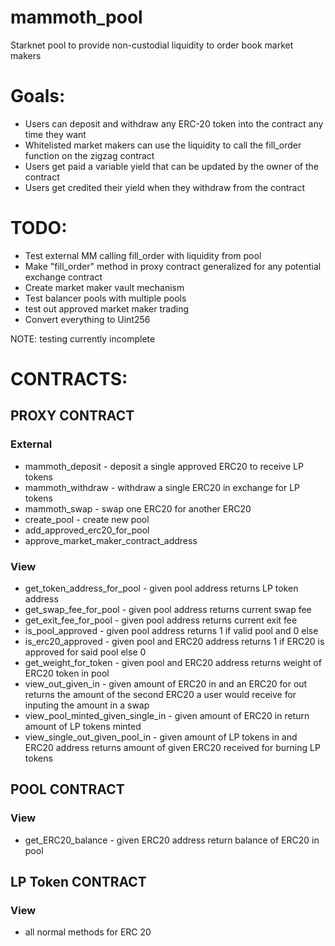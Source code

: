 # mammoth_pool
Starknet pool to provide non-custodial liquidity to order book market makers


# Goals:

* Users can deposit and withdraw any ERC-20 token into the contract any time they want
* Whitelisted market makers can use the liquidity to call the fill_order function on the zigzag contract
* Users get paid a variable yield that can be updated by the owner of the contract
* Users get credited their yield when they withdraw from the contract

# TODO:

* Test external MM calling fill_order with liquidity from pool
* Make "fill_order" method in proxy contract generalized for any potential exchange contract
* Create market maker vault mechanism
* Test balancer pools with multiple pools
* test out approved market maker trading
* Convert everything to Uint256

NOTE: testing currently incomplete

# CONTRACTS:

## PROXY CONTRACT

### External

* mammoth_deposit - deposit a single approved ERC20 to receive LP tokens
* mammoth_withdraw - withdraw a single ERC20 in exchange for LP tokens
* mammoth_swap - swap one ERC20 for another ERC20
* create_pool - create new pool
* add_approved_erc20_for_pool
* approve_market_maker_contract_address

### View

* get_token_address_for_pool - given pool address returns LP token address
* get_swap_fee_for_pool - given pool address returns current swap fee
* get_exit_fee_for_pool - given pool address returns current exit fee
* is_pool_approved - given pool address returns 1 if valid pool and 0 else
* is_erc20_approved - given pool and ERC20 address returns 1 if ERC20 is approved for said pool else 0
* get_weight_for_token - given pool and ERC20 address returns weight of ERC20 token in pool
* view_out_given_in - given amount of ERC20 in and an ERC20 for out returns the amount of the second ERC20 a user would receive for inputing the amount in a swap
* view_pool_minted_given_single_in - given amount of ERC20 in return amount of LP tokens minted
* view_single_out_given_pool_in - given amount of LP tokens in and ERC20 address returns amount of given ERC20 received for burning LP tokens

## POOL CONTRACT

### View

* get_ERC20_balance - given ERC20 address return balance of ERC20 in pool

## LP Token CONTRACT

### View

* all normal methods for ERC 20